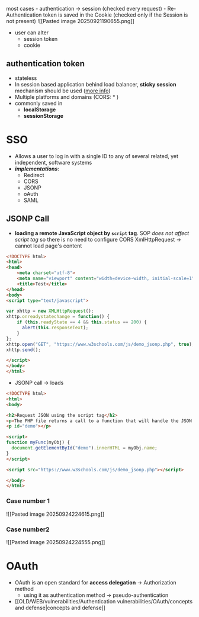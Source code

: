 most cases 
     - authentication -> session (checked every request)
     - Re-Authentication token is saved in the Cookie (checked only if the Session is not present)
       ![[Pasted image 20250921190655.png]]
- user can alter 
	- session token
	- cookie 
## authentication token 
- stateless
- In session based application behind load balancer, **sticky session** mechanism should be used ([more info](https://medium.com/@mrcyna/what-are-the-sticky-sessions-222c378d2ce1))
- Multiple platforms and domains (CORS: * )
- commonly saved in
	- **localStorage**
	- **sessionStorage**

# SSO 
- Allows a user to log in with a single ID to any of several related, yet independent, software systems
 - ***implementations***:
	  - Redirect 
	  - CORS
	  - JSONP
	  - oAuth
	  - SAML

## JSONP Call

- **loading a remote JavaScript object by `script` tag**. SOP *does not affect script tag* so there is no need to configure CORS
XmlHttpRequest -> cannot load page's content

```html
<!DOCTYPE html>
<html>
<head>
	<meta charset="utf-8">
	<meta name="viewport" content="width=device-width, initial-scale=1">
	<title>Test</title>
</head>
<body>
<script type="text/javascript">

var xhttp = new XMLHttpRequest();
xhttp.onreadystatechange = function() {
	if (this.readyState == 4 && this.status == 200) {
	  alert(this.responseText);
	}
};
xhttp.open("GET", "https://www.w3schools.com/js/demo_jsonp.php", true);
xhttp.send();

</script>
</body>
</html>
```
- JSONP call -> loads  
```html
<!DOCTYPE html>
<html>
<body>

<h2>Request JSON using the script tag</h2>
<p>The PHP file returns a call to a function that will handle the JSON data.</p>
<p id="demo"></p>

<script>
function myFunc(myObj) {
  document.getElementById("demo").innerHTML = myObj.name;
}
</script>

<script src="https://www.w3schools.com/js/demo_jsonp.php"></script>

</body>
</html>
```

### Case number 1
![[Pasted image 20250924224615.png]]
### Case number2
![[Pasted image 20250924224555.png]]
# OAuth

- OAuth is an open standard for **access delegation** -> Authorization method 
	- using it as authentication method -> pseudo-authentication
-  [[OLD/WEB/vulnerabilities/Authentication vulnerabilities/OAuth/concepts and defense|concepts and defense]]
